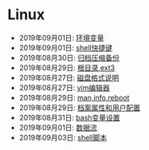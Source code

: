 # Linux  
  * 2019年09月01日: [环境变量](./2019-09-01-环境变量.md)  
  * 2019年09月01日: [shell快捷键](./2019-09-01-shell快捷键.md)  
  * 2019年08月30日: [归档压缩备份](./2019-08-30-归档压缩备份.md)  
  * 2019年08月29日: [根目录,ext3](./2019-08-29-根目录,ext3.md)  
  * 2019年08月27日: [磁盘格式说明](./2019-08-27-磁盘格式说明.md)  
  * 2019年08月27日: [vim编辑器](./2019-08-27-vim编辑器.md)  
  * 2019年08月29日: [man,info,reboot](./2019-08-29-man,info,reboot.md)  
  * 2019年08月29日: [档案属性和用户配置](./2019-08-29-档案属性和用户配置.md)  
  * 2019年08月31日: [bash变量设置](./2019-08-31-bash变量设置.md)  
  * 2019年09月01日: [数据流](./2019-09-01-数据流.md)  
  * 2019年09月03日: [shell脚本](./2019-09-03-shell脚本.md)  
